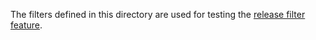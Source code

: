 The filters defined in this directory are used for testing the [release filter feature](https://github.com/Bedrock-OSS/regolith/pull/321).
